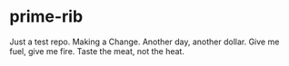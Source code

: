 prime-rib
=========

Just a test repo.
Making a Change.
Another day, another dollar.
Give me fuel, give me fire.
Taste the meat, not the heat.
